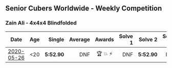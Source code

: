 ## Senior Cubers Worldwide - Weekly Competition
### Zain Ali - 4x4x4 Blindfolded

| Date | Age | Single | Average | Awards | Solve 1 | Solve 2 | Solve 3 | Video |
| :--: | :--: | --: | --: | :--: | --: | --: | --: | :-- |
| [2020-05-26](../../results/444bf/2020-05-26.md) | <20 | **5:52.90** | DNF | 🏆 💥 ⚡ | DNF | **5:52.90** | DNS | [Link](https://www.facebook.com/events/1531820936993798/permalink/1535234259985799/) |


<!-- Global site tag (gtag.js) - Google Analytics -->
<script async src="https://www.googletagmanager.com/gtag/js?id=UA-86348435-3"></script>
<script>window.dataLayer = window.dataLayer || []; function gtag() {dataLayer.push(arguments);} gtag('js', new Date()); gtag('config', 'UA-86348435-3');</script>
